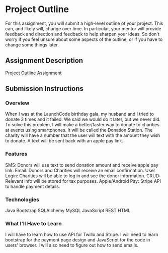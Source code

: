 # Project Outline
For this assignment, you will submit a high-level outline of your project. This can, and likely will, change over time. In particular, your mentor will provide feedback and direction and feedback to help sharpen your ideas. So don't worry if you feel unsure about some aspects of the outline, or if you have to change some things later.

## Assignment Description
[Project Outline Assignment](https://education.launchcode.org/liftoff/assignments/project-outline/)

## Submission Instructions

### Overview
When I was at the LaunchCode birthday gala, my husband and I tried to donate 3 times and it failed. We said we would do it later, but we never did. To solve this problem, I will make a better/faster way to donate to charities at events using smartphones. It will be called the Donation Station. The charity will have a number that the user will text with the amount they wish to donate. A text will be sent back with an apple pay link.

### Features
SMS: Donors will use text to send donation amount and receive apple pay link.
Email: Donors and Charities will receive an email confirmation.
User Login: Charities will be able to log in and see the donor information.
CRUD: Relevant info will be stored for tax purposes.
Apple/Android Pay: Stripe API to handle payment details.

### Technologies
Java
Bootstrap
SQLAlchemy
MySQL
JavaScript
REST
HTML



### What I'll Have to Learn
I will have to learn how to use API for Twillo and Stripe. I will need to learn bootstrap for the payment page design and JavaScript for the code in users' browser. I will also need to figure out how to send emails.